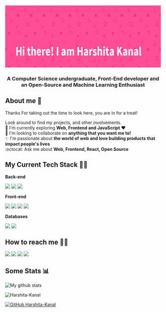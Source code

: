
<!--<h1 align="center">Hi there! I am Harshita Kanal :wave: </h1>-->
<p align = "center">
   <img src = "Hi there! I am Harshita Kanal-banner.png" height = "200px"/>
 </p>

<h3 align = "center">A Computer Science undergraduate, Front-End developer and an Open-Source and Machine Learning Enthusiast</h3>

## About me :girl:
Thanks For taking out the time to look here, you are in for a treat!<br>

Look around to find my projects, and other involvements.<br>
🔭 I'm currently exploring **Web, Frontend and JavaScript** ❤<br>
🌱 I'm looking to collaborate on **anything that you want me to!** <br>
✨ I'm passionate about **the world of web and love building products that impact people's lives**  <br>
:octocat: Ask me about **Web, Frontend, React, Open Source**

## My Current Tech Stack :woman_technologist:
**Back-end**

<code><img height="30" src="https://raw.githubusercontent.com/dereknguyen269/dereknguyen269/master/images/nodejs.png"></code>
<code><img height="20" src="https://cdn3.iconfinder.com/data/icons/logos-and-brands-adobe/512/267_Python-512.png"></code>
<code><img height="20" src="https://mpng.subpng.com/20180604/xox/kisspng-web-development-express-js-javascript-software-fra-frame-work-5b15153ce5bb85.615845371528108348941.jpg"></code> 

**Front-end**

<code><img height="30" src="https://raw.githubusercontent.com/dereknguyen269/dereknguyen269/master/images/html.png"></code>
<code><img height="30" src="https://raw.githubusercontent.com/dereknguyen269/dereknguyen269/master/images/css3.png"></code>
<code><img height="30" src="https://raw.githubusercontent.com/dereknguyen269/dereknguyen269/master/images/js.png"></code>
<code><img height="30" src="https://raw.githubusercontent.com/dereknguyen269/dereknguyen269/master/images/reactjs.png"></code>

**Databases**

<code><img height="30" src="https://raw.githubusercontent.com/dereknguyen269/dereknguyen269/master/images/postgresql.png"></code>
<code><img height="30" src="https://raw.githubusercontent.com/dereknguyen269/dereknguyen269/master/images/mysql.svg"></code>




## How to reach me :running_woman:
<!--:mailbox_closed: *[Twitter](https://twitter.com/harshita_kanal)*<br>
:envelope: *[LinkedIn](https://www.linkedin.com/in/harshita-kanal-400563166/)*<br>
-->
<p align = "center">
  
[<img src="https://img.shields.io/badge/linkedin-%230077B5.svg?&style=for-the-badge&logo=linkedin&logoColor=white" />](https://www.linkedin.com/in/harshita-kanal-400563166/)
[<img src="https://img.shields.io/badge/twitter-%231DA1F2.svg?&style=for-the-badge&logo=twitter&logoColor=white" />](https://twitter.com/harshita_kanal) 
[<img src = "https://img.shields.io/badge/DEV.TO-%230A0A0A.svg?&style=for-the-badge&logo=dev.to&logoColor=white" />](https://dev.to/harshitakanal)
[<img src = "https://img.shields.io/badge/-Blog-ff69b4?style=for-the-badge" />](https://harshi-writes.netlify.app)


</p>


## Some Stats :bar_chart:

![My github stats](https://github-readme-stats.vercel.app/api?username=Harshita-Kanal&count_private=true&hide=stars,issues&show_icons=true) <br>

<img src="https://komarev.com/ghpvc/?username=Harshita-Kanal&label=Views&color=blue&style=plastic" alt="Harshita-Kanal" />

[![GitHub Harshita-Kanal](https://img.shields.io/github/followers/Harshita-Kanal?label=follow&style=social)](https://github.com/Harshita-Kanal)

<!--
**Harshita-Kanal/Harshita-Kanal** is a ✨ _special_ ✨ repository because its `README.md` (this file) appears on your GitHub profile.
<!--
Here are some ideas to get you started:
-->

<!--
-  I’m currently working on ...
-  I’m currently learning ...
- 👯 I’m looking to collaborate on ...
- 🤔 I’m looking for help with ...
- 💬 Ask me about ...
-  How to reach me: ...
- 😄 Pronouns: ...
- ⚡ Fun fact: ...
-->

